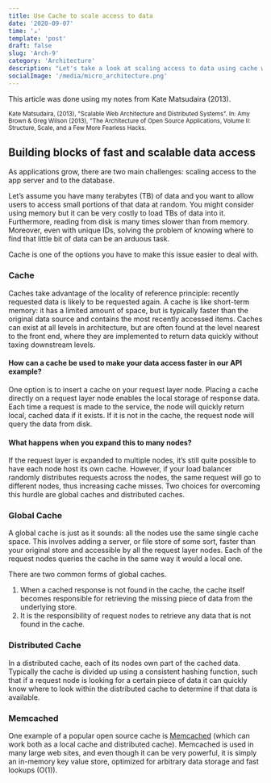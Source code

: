 ```yaml
---
title: Use Cache to scale access to data
date: '2020-09-07'
time: '☕️'
template: 'post'
draft: false
slug: 'Arch-9'
category: 'Architecture'
description: "Let's take a look at scaling access to data using cache with Kate Matsudaira"
socialImage: '/media/micro_architecture.png'
---
```


This article was done using my notes from Kate Matsudaira (2013).

<sub>Kate Matsudaira, (2013), "Scalable Web Architecture and Distributed Systems". In: Amy Brown & Greg Wilson (2013), "The Architecture of Open Source Applications, Volume II: Structure, Scale, and a Few More Fearless Hacks.</sub>

## Building blocks of fast and scalable data access

As applications grow, there are two main challenges: scaling access to the app server and to the database.

Let’s assume you have many terabytes (TB) of data and you want to allow users to access small portions of that data at random. You might consider using memory but it can be very costly to load TBs of data into it. Furthermore, reading from disk is many times slower than from memory. Moreover, even with unique IDs, solving the problem of knowing where to find that little bit of data can be an arduous task.

Cache is one of the options you have to make this issue easier to deal with.

### Cache

Caches take advantage of the locality of reference principle: recently requested data is likely to be requested again. A cache is like short-term memory: it has a limited amount of space, but is typically faster than the original data source and contains the most recently accessed items. Caches can exist at all levels in architecture, but are often found at the level nearest to the front end, where they are implemented to return data quickly without taxing downstream levels.

#### How can a cache be used to make your data access faster in our API example?

One option is to insert a cache on your request layer node. Placing a cache directly on a request layer node enables the local storage of response data. Each time a request is made to the service, the node will quickly return local, cached data if it exists. If it is not in the cache, the request node will query the data from disk.

#### What happens when you expand this to many nodes?

If the request layer is expanded to multiple nodes, it’s still quite possible to have each node host its own cache. However, if your load balancer randomly distributes requests across the nodes, the same request will go to different nodes, thus increasing cache misses. Two choices for overcoming this hurdle are global caches and distributed caches.

### Global Cache

A global cache is just as it sounds: all the nodes use the same single cache space. This involves
adding a server, or file store of some sort, faster than your original store and accessible by all the request layer nodes. Each of the request nodes queries the cache in the same way it would a local one.

There are two common forms of global caches.

1. When a cached response is not found in the cache, the cache itself becomes responsible for retrieving the missing piece of data from the underlying store.
2. It is the responsibility of request nodes to retrieve any data that is not found in the cache.

### Distributed Cache

In a distributed cache, each of its nodes own part of the cached data. Typically the cache is divided up using a consistent hashing function, such that if a request node is looking for a certain piece of data it can quickly know where to look within the distributed cache to determine if that data is available.

### Memcached

One example of a popular open source cache is [Memcached](https://memcached.org/) (which can work both as a local
cache and distributed cache). Memcached is used in many large web sites, and even though it can be very powerful, it is simply an in-memory key value store, optimized for arbitrary data storage and fast lookups (O(1)).
